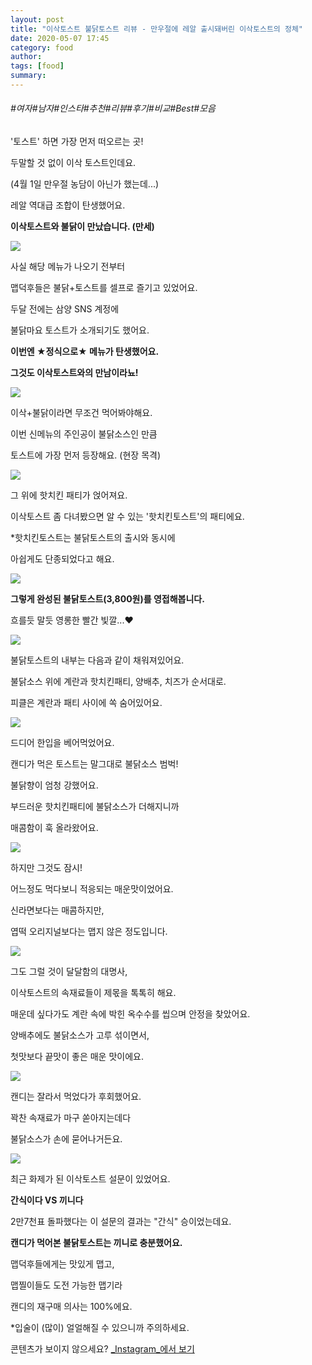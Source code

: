 ```yaml
---
layout: post
title: "이삭토스트 불닭토스트 리뷰 - 만우절에 레알 출시돼버린 이삭토스트의 정체"
date: 2020-05-07 17:45
category: food
author: 
tags: [food]
summary: 
---
```


###### #여자#남자#인스타#추천#리뷰#후기#비교#Best#모음


'토스트' 하면 가장 먼저 떠오르는 곳!

두말할 것 없이 이삭 토스트인데요.

  

(4월 1일 만우절 농담이 아닌가 했는데...)  

레알 역대급 조합이 탄생했어요.

**이삭토스트와 불닭이 만났습니다. (만세)**

![](https://img1.daumcdn.net/thumb/R720x0/?fname=https%3A%2F%2Ft1.daumcdn.net%2Fliveboard%2Fdispatch%2Fa9cc67efbddc4b158408764de946af67.JPG)

사실 해당 메뉴가 나오기 전부터

맵덕후들은 불닭+토스트를 셀프로 즐기고 있었어요.

  

두달 전에는 삼양 SNS 계정에

불닭마요 토스트가 소개되기도 했어요.

**이번엔 ★정식으로★ 메뉴가 탄생했어요.**

**그것도 이삭토스트와의 만남이라뇨!**

![](https://img1.daumcdn.net/thumb/R720x0/?fname=https%3A%2F%2Ft1.daumcdn.net%2Fliveboard%2Fdispatch%2Fb7c455fe7cb748a4a1148785b634b0f2.JPG)

이삭+불닭이라면 무조건 먹어봐야해요.

  

이번 신메뉴의 주인공이 불닭소스인 만큼

토스트에 가장 먼저 등장해요. (현장 목격)

![](https://img1.daumcdn.net/thumb/R720x0/?fname=https%3A%2F%2Ft1.daumcdn.net%2Fliveboard%2Fdispatch%2F3358f48eaf194c57a8f2073471ba4cba.JPG)

그 위에 핫치킨 패티가 얹어져요.

이삭토스트 좀 다녀봤으면 알 수 있는 '핫치킨토스트'의 패티에요.  

  

*핫치킨토스트는 불닭토스트의 출시와 동시에

아쉽게도 단종되었다고 해요.

![](https://img1.daumcdn.net/thumb/R720x0/?fname=https%3A%2F%2Ft1.daumcdn.net%2Fliveboard%2Fdispatch%2F2b0227bc9d9447e5b1ffb3261a8c4e1e.JPG)

**그렇게 완성된 불닭토스트(3,800원)를 영접해봅니다.**

  

흐를듯 말듯 영롱한 빨간 빛깔...♥  

![](https://img1.daumcdn.net/thumb/R720x0/?fname=https%3A%2F%2Ft1.daumcdn.net%2Fliveboard%2Fdispatch%2F04d77bd87add42f994d2f561b34a7508.JPG)

불닭토스트의 내부는 다음과 같이 채워져있어요.

불닭소스 위에 계란과 핫치킨패티, 양배추, 치즈가 순서대로.

피클은 계란과 패티 사이에 쏙 숨어있어요.

![](https://img1.daumcdn.net/thumb/R720x0/?fname=https%3A%2F%2Ft1.daumcdn.net%2Fliveboard%2Fdispatch%2Fe1f311b234f544c8bed1f0497a8f08eb.JPG)

드디어 한입을 베어먹었어요.

캔디가 먹은 토스트는 말그대로 불닭소스 범벅!  

  

불닭향이 엄청 강했어요.

부드러운 핫치킨패티에 불닭소스가 더해지니까

매콤함이 훅 올라왔어요.

![](https://t1.daumcdn.net/liveboard/dispatch/549bc7aca77c43d89e7d1f80de6779a6.gif)

하지만 그것도 잠시!

어느정도 먹다보니 적응되는 매운맛이었어요.

  

신라면보다는 매콤하지만,

엽떡 오리지널보다는 맵지 않은 정도입니다.

![](https://img1.daumcdn.net/thumb/R720x0/?fname=https%3A%2F%2Ft1.daumcdn.net%2Fliveboard%2Fdispatch%2Feacc1e557f224d398a192842d5760e0b.JPG)

그도 그럴 것이 달달함의 대명사,

이삭토스트의 속재료들이 제몫을 톡톡히 해요.

  

매운데 싶다가도 계란 속에 박힌 옥수수를 씹으며 안정을 찾았어요.

  

양배추에도 불닭소스가 고루 섞이면서,

첫맛보다 끝맛이 좋은 매운 맛이에요.

![](https://img1.daumcdn.net/thumb/R720x0/?fname=https%3A%2F%2Ft1.daumcdn.net%2Fliveboard%2Fdispatch%2F80fcf3da15dd4fba9df754d08c7bb9c6.JPG)

캔디는 잘라서 먹었다가 후회했어요.  

꽉찬 속재료가 마구 쏟아지는데다

불닭소스가 손에 묻어나거든요.

![](https://img1.daumcdn.net/thumb/R720x0/?fname=https%3A%2F%2Ft1.daumcdn.net%2Fliveboard%2Fdispatch%2F06259e0e2278419690fa020cc80981f3.JPG)

최근 화제가 된 이삭토스트 설문이 있었어요.  

**간식이다 VS 끼니다**

2만7천표 돌파했다는 이 설문의 결과는 "간식" 승이었는데요.

**캔디가 먹어본 불닭토스트는 끼니로 충분했어요.**

  

맵덕후들에게는 맛있게 맵고,

맵찔이들도 도전 가능한 맵기라

캔디의 재구매 의사는 100%에요.

  

*입술이 (많이) 얼얼해질 수 있으니까 주의하세요.

콘텐츠가 보이지 않으세요?  [_Instagram_에서 보기](https://www.instagram.com/p/B-biyrhJfYI)